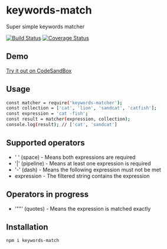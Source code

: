 # keywords-match
Super simple keywords matcher

[![Build Status](https://travis-ci.org/DaPulse/keywords-match.svg?branch=master)](https://travis-ci.org/DaPulse/keywords-match)
[![Coverage Status](https://coveralls.io/repos/github/DaPulse/keywords-match/badge.svg?branch=master)](https://coveralls.io/github/DaPulse/keywords-match?branch=master)

## Demo
[Try it out on CodeSandBox](https://codesandbox.io/s/wkjpqyy62k)

## Usage
```sh
const matcher = require('keywords-matcher');
const collection = ['cat', 'lion', 'sandcat', 'catfish'];
const expression = 'cat -fish';
const result = matcher(expression, collection);
console.log(result); // ['cat', 'sandcat']
```
## Supported operators
* ' ' (space) - Means both expressions are required
* '|' (pipeline) - Means at least one expression is required
* '-' (dash) - Means the following expression must not be met
* expression - The filtered string contains the expression

## Operators in progress
* '""' (quotes) - Means the expression is matched exactly

## Installation

```sh
npm i keywords-match
```
